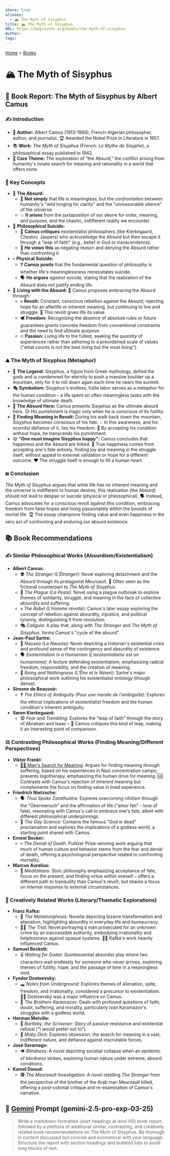 ```yaml
---
share: true
aliases:
  - 🏔️ The Myth of Sisyphus
title: 🏔️ The Myth of Sisyphus
URL: https://bagrounds.org/books/the-myth-of-sisyphus
Author: 
tags: 
---
```

[Home](../index.md) > [Books](./index.md)  
# 🏔️ The Myth of Sisyphus  
## 📖 Book Report: The Myth of Sisyphus by Albert Camus  
  
### ✍️ Introduction  
  
* 👤 **Author:** Albert Camus (1913-1960), French-Algerian philosopher, author, and journalist. 🏆 Awarded the Nobel Prize in Literature in 1957.  
* 📚 **Work:** *The Myth of Sisyphus* (French: *Le Mythe de Sisyphe*), a philosophical essay published in 1942.  
* 🎯 **Core Theme:** The exploration of "the Absurd," the conflict arising from humanity's innate search for meaning and rationality in a world that offers none.  
  
### 🤔 Key Concepts  
  
* 🤷 **The Absurd:**  
    * 🚫 **Not simply** that life is meaningless, but the *confrontation* between humanity's "wild longing for clarity" and the "unreasonable silence" of the universe.  
    * 💥 **It arises** from the juxtaposition of our desire for order, meaning, and purpose, and the chaotic, indifferent reality we encounter.  
* 🙏 **Philosophical Suicide:**  
    * 🧐 **Camus critiques** existentialist philosophers (like Kierkegaard, Chestov, Jaspers) who acknowledge the Absurd but then escape it through a "leap of faith" (e.g., belief in God or transcendence).  
    * 🙅 **He views this** as negating reason and denying the Absurd rather than confronting it.  
* 💀 **Physical Suicide:**  
    * ❓ **Camus posits** that the fundamental question of philosophy is whether life's meaninglessness necessitates suicide.  
    * 🗣️ **He argues** *against* suicide, stating that the realization of the Absurd does not justify ending life.  
* 💪 **Living with the Absurd:** 🧘 Camus proposes embracing the Absurd through:  
    * ✊ **Revolt:** Constant, conscious rebellion against the Absurd; rejecting hope for an afterlife or inherent meaning, but continuing to live and struggle. 🌟 This revolt gives life its value.  
    * 🕊️ **Freedom:** Recognizing the absence of absolute rules or future guarantees grants concrete freedom from conventional constraints and the need to find ultimate purpose.  
    * 🔥 **Passion:** Living life to the fullest, seeking the *quantity* of experiences rather than adhering to a preordained scale of values ("what counts is not the best living but the most living").  
  
### ⛰️ The Myth of Sisyphus (Metaphor)  
  
* 📜 **The Legend:** Sisyphus, a figure from Greek mythology, defied the gods and is condemned for eternity to push a massive boulder up a mountain, only for it to roll down again each time he nears the summit.  
* 🎭 **Symbolism:** Sisyphus's endless, futile labor serves as a metaphor for the human condition – a life spent on often meaningless tasks with the knowledge of ultimate death.  
* 🦸 **The Absurd Hero:** Camus presents Sisyphus as the ultimate absurd hero. 😥 His punishment is tragic only when he is conscious of its futility.  
* 🔄 **Finding Meaning in Revolt:** During his walk back down the mountain, Sisyphus becomes conscious of his fate. 💡 In this awareness, and his scornful defiance of it, lies his freedom. 💯 By accepting his condition without hope, he transcends his punishment.  
* 😃 **"One must imagine Sisyphus happy":** Camus concludes that happiness and the Absurd are linked. 🎉 True happiness comes from accepting one's fate entirely, finding joy and meaning *in* the struggle itself, without appeal to external validation or hope for a different outcome. ❤️ The struggle itself is enough to fill a human heart.  
  
### 🔚 Conclusion  
  
*The Myth of Sisyphus* argues that while life has no inherent meaning and the universe is indifferent to human desires, this realization (the Absurd) should not lead to despair or suicide (physical or philosophical). 🗣️ Instead, Camus advocates for a conscious revolt against this condition, embracing freedom from false hopes and living passionately within the bounds of mortal life. 🏆 The essay champions finding value and even happiness in the very act of confronting and enduring our absurd existence.  
  
## 📚 Book Recommendations  
  
### ✍️ Similar Philosophical Works (Absurdism/Existentialism)  
  
* **Albert Camus:**  
    * 👽 *The Stranger (L'Étranger):* Novel exploring detachment and the Absurd through its protagonist Meursault. 🤝 Often seen as the fictional counterpart to *The Myth of Sisyphus*.  
    * 🦠 *The Plague (La Peste):* Novel using a plague outbreak to explore themes of solidarity, struggle, and meaning in the face of collective absurdity and suffering.  
    * ✊ *The Rebel (L'Homme révolté):* Camus's later essay exploring the concept of rebellion against absurdity, injustice, and political tyranny, distinguishing it from revolution.  
    * 🎭 *Caligula:* A play that, along with *The Stranger* and *The Myth of Sisyphus*, forms Camus's "cycle of the absurd".  
* **Jean-Paul Sartre:**  
    * 🤢 *Nausea (La Nausée):* Novel depicting a historian's existential crisis and profound sense of the contingency and absurdity of existence.  
    * 🗣️ *Existentialism Is a Humanism (L'existentialisme est un humanisme):* A lecture defending existentialism, emphasizing radical freedom, responsibility, and the creation of meaning.  
    * 🤯 *Being and Nothingness (L'Être et le Néant):* Sartre's major philosophical work outlining his existentialist ontology (though dense).  
* **Simone de Beauvoir:**  
    * ❓ *The Ethics of Ambiguity (Pour une morale de l'ambiguïté):* Explores the ethical implications of existentialist freedom and the human condition's inherent ambiguity.  
* **Søren Kierkegaard:**  
    * 😨 *Fear and Trembling:* Explores the "leap of faith" through the story of Abraham and Isaac – 🧐 Camus critiques this kind of leap, making it an interesting point of comparison.  
  
### ⚖️ Contrasting Philosophical Works (Finding Meaning/Different Perspectives)  
  
* **Viktor Frankl:**  
    * [🔦💡 Man's Search for Meaning](./mans-search-for-meaning.md): Argues for finding meaning *through* suffering, based on his experiences in Nazi concentration camps; presents logotherapy, emphasizing the human drive for meaning. 🆚 Contrasts with Camus's rejection of inherent meaning but complements the focus on finding value in lived experience.  
* **Friedrich Nietzsche:**  
    * 🗣️ *Thus Spoke Zarathustra:* Explores overcoming nihilism through the "Übermensch" and the affirmation of life ("amor fati" - love of fate), resonating with Camus's call to embrace one's fate, albeit with different philosophical underpinnings.  
    * 🤔 *The Gay Science:* Contains the famous "God is dead" proclamation and explores the implications of a godless world, a starting point shared with Camus.  
* **Ernest Becker:**  
    * 💀 *The Denial of Death:* Pulitzer Prize-winning work arguing that much of human culture and behavior stems from the fear and denial of death, offering a psychological perspective related to confronting mortality.  
* **Marcus Aurelius:**  
    * 🧘 *Meditations:* Stoic philosophy emphasizing acceptance of fate, focus on the present, and finding virtue within oneself – offers a different path to tranquility than Camus's revolt, but shares a focus on internal response to external circumstances.  
  
### 🎨 Creatively Related Works (Literary/Thematic Explorations)  
  
* **Franz Kafka:**  
    * 🐛 *The Metamorphosis:* Novella depicting bizarre transformation and alienation, highlighting absurdity in everyday life and bureaucracy.  
    * 👨‍⚖️ *The Trial:* Novel portraying a man prosecuted for an unknown crime by an inaccessible authority, embodying irrationality and helplessness against opaque systems. 👨‍🏫 Kafka's work heavily influenced Camus.  
* **Samuel Beckett:**  
    * ⏳ *Waiting for Godot:* Quintessential absurdist play where two characters wait endlessly for someone who never arrives, exploring themes of futility, hope, and the passage of time in a meaningless void.  
* **Fyodor Dostoevsky:**  
    * 🕳️ *Notes from Underground:* Explores themes of alienation, spite, freedom, and irrationality, considered a precursor to existentialism. 👨‍🏫 Dostoevsky was a major influence on Camus.  
    * 🙏 *The Brothers Karamazov:* Deals with profound questions of faith, doubt, suffering, and morality, particularly Ivan Karamazov's struggles with a godless world.  
* **Herman Melville:**  
    * 📝 *Bartleby, the Scrivener:* Story of passive resistance and existential refusal ("I would prefer not to").  
    * 🐳 *Moby Dick:* Explores obsession, the search for meaning in a vast, indifferent nature, and defiance against inscrutable forces.  
* **José Saramago:**  
    * 👁️ *Blindness:* A novel depicting societal collapse when an epidemic of blindness strikes, exploring human nature under extreme, absurd conditions.  
* **Kamel Daoud:**  
    * 🕵️ *The Meursault Investigation:* A novel retelling *The Stranger* from the perspective of the brother of the Arab man Meursault killed, offering a post-colonial critique and re-examination of Camus's narrative.  
  
## 💬 [Gemini](../software/gemini.md) Prompt (gemini-2.5-pro-exp-03-25)  
> Write a markdown-formatted (start headings at level H2) book report, followed by a plethora of additional similar, contrasting, and creatively related book recommendations on The Myth of Sisyphus. Be thorough in content discussed but concise and economical with your language. Structure the report with section headings and bulleted lists to avoid long blocks of text.